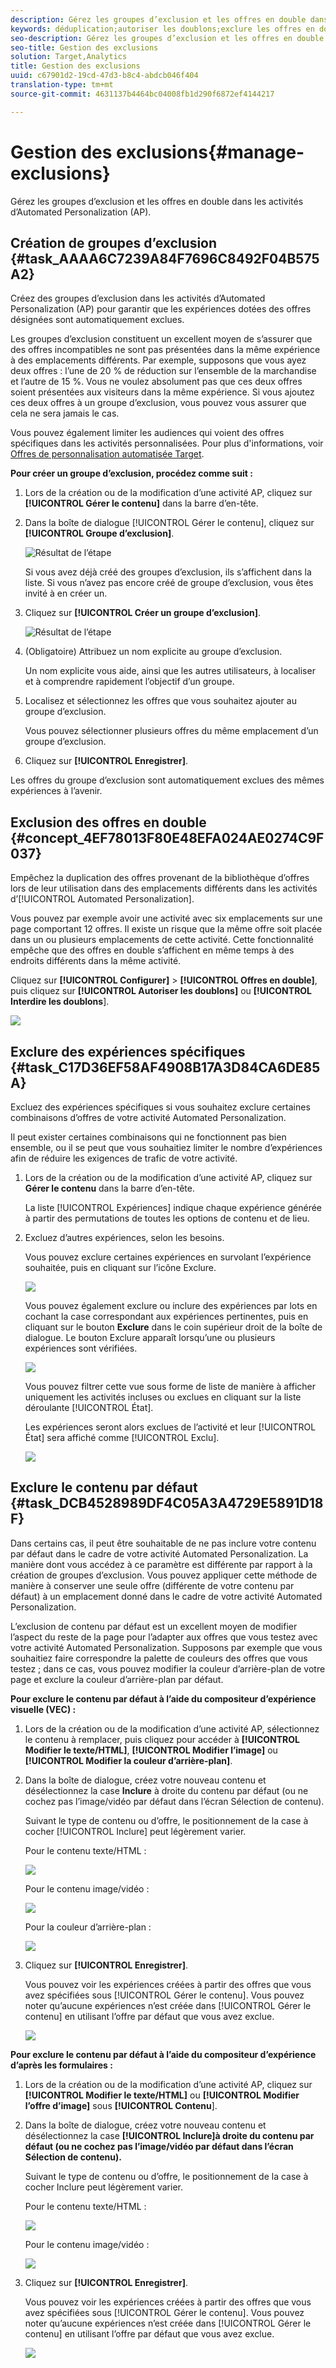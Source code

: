 ```yaml
---
description: Gérez les groupes d’exclusion et les offres en double dans les activités d’Automated Personalization (AP).
keywords: déduplication;autoriser les doublons;exclure les offres en double;personnalisation automatisée;interdire les offres en double
seo-description: Gérez les groupes d’exclusion et les offres en double dans les activités d’Automated Personalization (AP).
seo-title: Gestion des exclusions
solution: Target,Analytics
title: Gestion des exclusions
uuid: c67901d2-19cd-47d3-b8c4-abdcb046f404
translation-type: tm+mt
source-git-commit: 4631137b4464bc04008fb1d290f6872ef4144217

---
```



# Gestion des exclusions{#manage-exclusions}

Gérez les groupes d’exclusion et les offres en double dans les activités d’Automated Personalization (AP).

## Création de groupes d’exclusion {#task_AAAA6C7239A84F7696C8492F04B575A2}

Créez des groupes d’exclusion dans les activités d’Automated Personalization (AP) pour garantir que les expériences dotées des offres désignées sont automatiquement exclues.

Les groupes d’exclusion constituent un excellent moyen de s’assurer que des offres incompatibles ne sont pas présentées dans la même expérience à des emplacements différents. Par exemple, supposons que vous ayez deux offres : l’une de 20 % de réduction sur l’ensemble de la marchandise et l’autre de 15 %. Vous ne voulez absolument pas que ces deux offres soient présentées aux visiteurs dans la même expérience. Si vous ajoutez ces deux offres à un groupe d’exclusion, vous pouvez vous assurer que cela ne sera jamais le cas.

Vous pouvez également limiter les audiences qui voient des offres spécifiques dans les activités personnalisées. Pour plus d&#39;informations, voir [Offres de personnalisation automatisée Target](/help/c-activities/t-automated-personalization/ap-target-offers.md).

**Pour créer un groupe d’exclusion, procédez comme suit :**

1. Lors de la création ou de la modification d’une activité AP, cliquez sur **[!UICONTROL Gérer le contenu]** dans la barre d’en-tête.
1. Dans la boîte de dialogue [!UICONTROL Gérer le contenu], cliquez sur **[!UICONTROL Groupe d’exclusion]**.

   ![Résultat de l’étape](assets/exclusion_group_create.png)

   Si vous avez déjà créé des groupes d’exclusion, ils s’affichent dans la liste. Si vous n’avez pas encore créé de groupe d’exclusion, vous êtes invité à en créer un.
1. Cliquez sur **[!UICONTROL Créer un groupe d’exclusion]**.

   ![Résultat de l’étape](assets/exclusion_group_create_dialog.png)

1. (Obligatoire) Attribuez un nom explicite au groupe d’exclusion.

   Un nom explicite vous aide, ainsi que les autres utilisateurs, à localiser et à comprendre rapidement l’objectif d’un groupe.

1. Localisez et sélectionnez les offres que vous souhaitez ajouter au groupe d’exclusion.

   Vous pouvez sélectionner plusieurs offres du même emplacement d’un groupe d’exclusion.

1. Cliquez sur **[!UICONTROL Enregistrer]**.

Les offres du groupe d’exclusion sont automatiquement exclues des mêmes expériences à l’avenir.

## Exclusion des offres en double {#concept_4EF78013F80E48EFA024AE0274C9F037}

Empêchez la duplication des offres provenant de la bibliothèque d’offres lors de leur utilisation dans des emplacements différents dans les activités d’[!UICONTROL Automated Personalization].

Vous pouvez par exemple avoir une activité avec six emplacements sur une page comportant 12 offres. Il existe un risque que la même offre soit placée dans un ou plusieurs emplacements de cette activité. Cette fonctionnalité empêche que des offres en double s’affichent en même temps à des endroits différents dans la même activité.

Cliquez sur **[!UICONTROL Configurer]** &gt; **[!UICONTROL Offres en double]**, puis cliquez sur **[!UICONTROL Autoriser les doublons]** ou **[!UICONTROL Interdire les doublons**].

![](assets/duplicate_offers.png)

## Exclure des expériences spécifiques {#task_C17D36EF58AF4908B17A3D84CA6DE85A}

Excluez des expériences spécifiques si vous souhaitez exclure certaines combinaisons d’offres de votre activité Automated Personalization.

Il peut exister certaines combinaisons qui ne fonctionnent pas bien ensemble, ou il se peut que vous souhaitiez limiter le nombre d’expériences afin de réduire les exigences de trafic de votre activité.

1. Lors de la création ou de la modification d’une activité AP, cliquez sur **Gérer le contenu** dans la barre d’en-tête.

   La liste [!UICONTROL Expériences] indique chaque expérience générée à partir des permutations de toutes les options de contenu et de lieu.

1. Excluez d’autres expériences, selon les besoins.

   Vous pouvez exclure certaines expériences en survolant l’expérience souhaitée, puis en cliquant sur l’icône Exclure.

   ![](assets/exclude_exp_1.png)

   Vous pouvez également exclure ou inclure des expériences par lots en cochant la case correspondant aux expériences pertinentes, puis en cliquant sur le bouton **Exclure** dans le coin supérieur droit de la boîte de dialogue. Le bouton Exclure apparaît lorsqu’une ou plusieurs expériences sont vérifiées.

   ![](assets/exclude_exp_2.png)

   Vous pouvez filtrer cette vue sous forme de liste de manière à afficher uniquement les activités incluses ou exclues en cliquant sur la liste déroulante [!UICONTROL État].

   Les expériences seront alors exclues de l’activité et leur [!UICONTROL État] sera affiché comme [!UICONTROL Exclu].

   ![](assets/exclude_exp_3.png)

## Exclure le contenu par défaut  {#task_DCB4528989DF4C05A3A4729E5891D18F}

Dans certains cas, il peut être souhaitable de ne pas inclure votre contenu par défaut dans le cadre de votre activité Automated Personalization. La manière dont vous accédez à ce paramètre est différente par rapport à la création de groupes d’exclusion. Vous pouvez appliquer cette méthode de manière à conserver une seule offre (différente de votre contenu par défaut) à un emplacement donné dans le cadre de votre activité Automated Personalization.

L’exclusion de contenu par défaut est un excellent moyen de modifier l’aspect du reste de la page pour l’adapter aux offres que vous testez avec votre activité Automated Personalization. Supposons par exemple que vous souhaitiez faire correspondre la palette de couleurs des offres que vous testez ; dans ce cas, vous pouvez modifier la couleur d’arrière-plan de votre page et exclure la couleur d’arrière-plan par défaut.

**Pour exclure le contenu par défaut à l’aide du compositeur d’expérience visuelle (VEC) :**

1. Lors de la création ou de la modification d’une activité AP, sélectionnez le contenu à remplacer, puis cliquez pour accéder à **[!UICONTROL Modifier le texte/HTML]**, **[!UICONTROL Modifier l’image]** ou **[!UICONTROL Modifier la couleur d’arrière-plan]**.
1. Dans la boîte de dialogue, créez votre nouveau contenu et désélectionnez la case **Inclure** à droite du contenu par défaut (ou ne cochez pas l’image/vidéo par défaut dans l’écran Sélection de contenu).

   Suivant le type de contenu ou d’offre, le positionnement de la case à cocher [!UICONTROL Inclure] peut légèrement varier.

   Pour le contenu texte/HTML :

   ![](assets/exclude_content_vec_1.png)

   Pour le contenu image/vidéo :

   ![](assets/exclude_content_vec_2.png)

   Pour la couleur d’arrière-plan :

   ![](assets/exclude_content_vec_3.png)

1. Cliquez sur **[!UICONTROL Enregistrer]**.

   Vous pouvez voir les expériences créées à partir des offres que vous avez spécifiées sous [!UICONTROL Gérer le contenu]. Vous pouvez noter qu’aucune expériences n’est créée dans [!UICONTROL Gérer le contenu] en utilisant l’offre par défaut que vous avez exclue.

   ![](assets/exclude_content_vec_4.png)

**Pour exclure le contenu par défaut à l’aide du compositeur d’expérience d’après les formulaires :**

1. Lors de la création ou de la modification d’une activité AP, cliquez sur **[!UICONTROL Modifier le texte/HTML]** ou **[!UICONTROL Modifier l’offre d’image]** sous **[!UICONTROL Contenu**].
1. Dans la boîte de dialogue, créez votre nouveau contenu et désélectionnez la case **[!UICONTROL Inclure]à droite du contenu par défaut (ou ne cochez pas l’image/vidéo par défaut dans l’écran Sélection de contenu).**

   Suivant le type de contenu ou d’offre, le positionnement de la case à cocher Inclure peut légèrement varier.

   Pour le contenu texte/HTML :

   ![](assets/exclude_content_form_1.png)

   Pour le contenu image/vidéo :

   ![](assets/exclude_content_form_2.png)

1. Cliquez sur **[!UICONTROL Enregistrer]**.

   Vous pouvez voir les expériences créées à partir des offres que vous avez spécifiées sous [!UICONTROL Gérer le contenu]. Vous pouvez noter qu’aucune expériences n’est créée dans [!UICONTROL Gérer le contenu] en utilisant l’offre par défaut que vous avez exclue.

   ![](assets/exclude_content_form_3.png)
